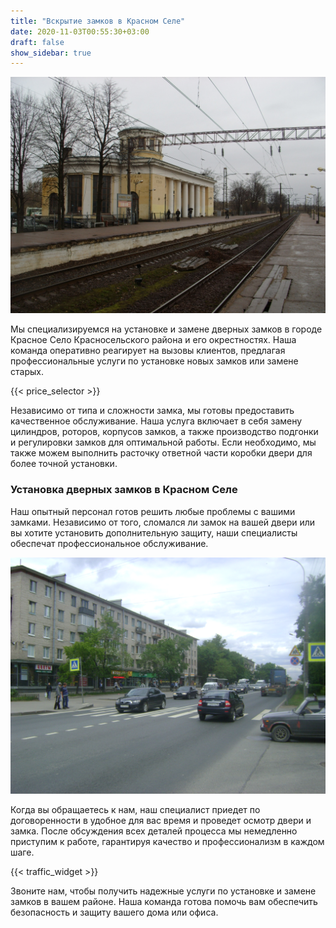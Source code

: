 ```yaml
---
title: "Вскрытие замков в Красном Селе"
date: 2020-11-03T00:55:30+03:00
draft: false
show_sidebar: true
---
```


![Установка замков в Красном селе](Krasnoe-selo1.jpg)

Мы специализируемся на установке и замене дверных замков в городе Красное Село Красносельского района и его окрестностях. Наша команда оперативно реагирует на вызовы клиентов, предлагая профессиональные услуги по установке новых замков или замене старых.

{{< price_selector >}}

Независимо от типа и сложности замка, мы готовы предоставить качественное обслуживание. Наша услуга включает в себя замену цилиндров, роторов, корпусов замков, а также производство подгонки и регулировки замков для оптимальной работы. Если необходимо, мы также можем выполнить расточку ответной части коробки двери для более точной установки.

### Установка дверных замков в Красном Селе

Наш опытный персонал готов решить любые проблемы с вашими замками. Независимо от того, сломался ли замок на вашей двери или вы хотите установить дополнительную защиту, наши специалисты обеспечат профессиональное обслуживание.

![Установка замков в Красном селе](Krasnoe-selo2.jpg)

Когда вы обращаетесь к нам, наш специалист приедет по договоренности в удобное для вас время и проведет осмотр двери и замка. После обсуждения всех деталей процесса мы немедленно приступим к работе, гарантируя качество и профессионализм в каждом шаге.

{{< traffic_widget >}}

Звоните нам, чтобы получить надежные услуги по установке и замене замков в вашем районе. Наша команда готова помочь вам обеспечить безопасность и защиту вашего дома или офиса.
